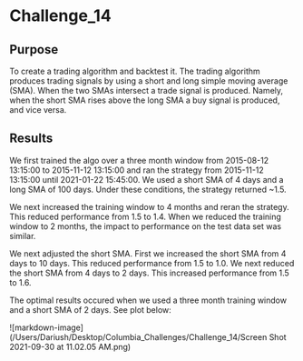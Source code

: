 # Challenge_14
## Purpose 
To create a trading algorithm and backtest it. The trading algorithm produces trading signals by using a short and long simple moving average (SMA). When the two SMAs intersect a trade signal is produced. Namely, when the short SMA rises above the long SMA a buy signal is produced, and vice versa.


## Results
We first trained the algo over a three month window from 2015-08-12 13:15:00 to 2015-11-12 13:15:00 and ran the strategy from 2015-11-12 13:15:00 until 2021-01-22 15:45:00. We used a short SMA of 4 days and a long SMA of 100 days. Under these conditions, the strategy returned ~1.5. 

We next increased the training window to 4 months and reran the strategy. This reduced performance from 1.5 to 1.4. When we reduced the training window to 2 months, the impact to performance on the test data set was similar.

We next adjusted the short SMA. First we increased the short SMA from 4 days to 10 days. This reduced performance from 1.5 to 1.0. We next reduced the short SMA from 4 days to 2 days. This increased performance from 1.5 to 1.6.

The optimal results occured when we used a three month training window and a short SMA of 2 days. See plot below:

![markdown-image](/Users/Dariush/Desktop/Columbia_Challenges/Challenge_14/Screen Shot 2021-09-30 at 11.02.05 AM.png)